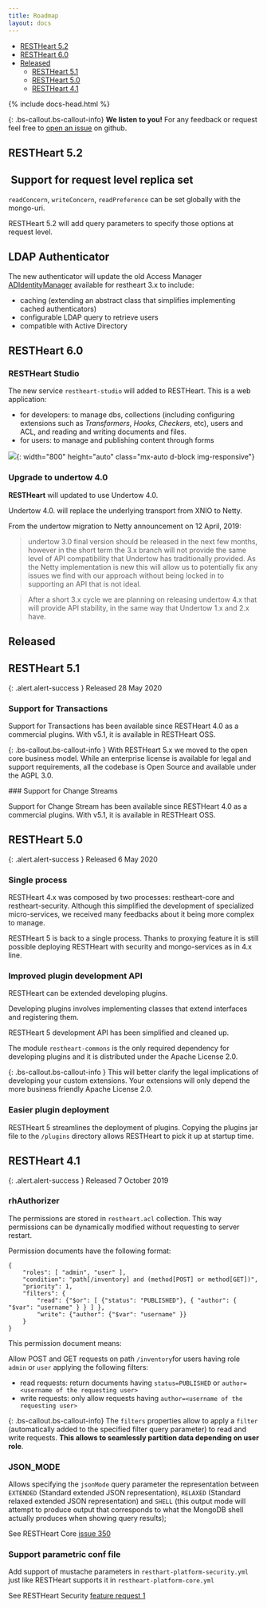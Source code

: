 ```yaml
---
title: Roadmap
layout: docs
---
```


<div markdown="1" class="d-none d-xl-block col-xl-2 order-last bd-toc">

-   [RESTHeart 5.2](#restheart-52)
-   [RESTHeart 6.0](#restheart-60)
-   [Released](#released)
    -   [RESTHeart 5.1](#restheart-51)
    -   [RESTHeart 5.0](#restheart-50)
    -   [RESTHeart 4.1](#restheart-41)

</div>

<div markdown="1" class="col-12 col-md-9 col-xl-8 py-md-3 bd-content">

{% include docs-head.html %}

{: .bs-callout.bs-callout-info}
**We listen to you!** For any feedback or request feel free to [open an issue](https://github.com/SoftInstigate/restheart/issues/new) on github.

## RESTHeart 5.2

##  Support for request level replica set 

`readConcern`, `writeConcern`, `readPreference` can be set globally with the mongo-uri. 

RESTHeart 5.2 will add query parameters to specify those options at request level.

## LDAP Authenticator

The new authenticator will update the old Access Manager [ADIdentityManager](https://github.com/SoftInstigate/restheart/blob/3.11.x/src/main/java/org/restheart/security/impl/ADIdentityManager.java) available for restheart 3.x to include:

-   caching (extending an abstract class that simplifies implementing cached authenticators)
-   configurable LDAP query to retrieve users
-   compatible with Active Directory

## RESTHeart 6.0

### RESTHeart Studio

The new service `restheart-studio` will added to RESTHeart. This is a web application:

-   for developers: to manage dbs, collections (including configuring extensions such as _Transformers_, _Hooks_, _Checkers_, etc), users and ACL, and reading and writing documents and files.
-   for users: to manage and publishing content through forms

![](/images/restheart-platform-admin-preview.png){:
width="800" height="auto" class="mx-auto d-block img-responsive"}

### Upgrade to undertow 4.0

**RESTHeart** will updated to use Undertow 4.0.

Undertow 4.0. will replace the underlying transport from XNIO to Netty.

From the undertow migration to Netty announcement on 12 April, 2019:

> undertow 3.0 final version should be released in the next few months, however in the short term the 3.x branch will not provide the same level of API compatibility that Undertow has traditionally provided. As the Netty implementation is new this will allow us to potentially fix any issues we find with our approach without being locked in to supporting an API that is not ideal.

> After a short 3.x cycle we are planning on releasing undertow 4.x that will provide API stability, in the same way that Undertow 1.x and 2.x have.

## Released

## RESTHeart 5.1

{: .alert.alert-success }
Released 28 May 2020

### Support for Transactions

Support for Transactions has been available since RESTHeart 4.0 as a commercial plugins. With v5.1, it is available in RESTHeart OSS.

{: .bs-callout.bs-callout-info }
With RESTHeart 5.x we moved to the open core business model. While an enterprise license is available for legal and support requirements, all the codebase is Open Source and available under the AGPL 3.0.

### Support for Change Streams

Support for Change Stream has been available since RESTHeart 4.0 as a commercial plugins. With v5.1, it is available in RESTHeart OSS.

## RESTHeart 5.0

{: .alert.alert-success }
Released 6 May 2020

### Single process

RESTHeart 4.x was composed by two processes: restheart-core and restheart-security. Although this simplified the development of specialized micro-services, we received many feedbacks about it being more complex to manage.

RESTHeart 5 is back to a single process. Thanks to proxying feature it is still possible deploying RESTHeart with security and mongo-services as in 4.x line.

### Improved plugin development API

RESTHeart can be extended developing plugins.

Developing plugins involves implementing classes that extend interfaces and registering them.

RESTHeart 5 development API has been simplified and cleaned up.

The module `restheart-commons` is the only required dependency for developing plugins and it is distributed under the Apache License 2.0.

{: .bs-callout.bs-callout-info }
This will better clarify the legal implications of developing your custom extensions. Your extensions will only depend the more business friendly Apache License 2.0.

### Easier plugin deployment

RESTHeart 5 streamlines the deployment of plugins. Copying the plugins jar file to the `/plugins` directory allows RESTHeart to pick it up at startup time.

## RESTHeart 4.1

{: .alert.alert-success }
Released 7 October 2019

### rhAuthorizer

The permissions are stored in `restheart.acl` collection. This way permissions can be dynamically modified without requesting to server restart.

Permission documents have the following format:

```
{
    "roles": [ "admin", "user" ],
    "condition": "path[/inventory] and (method[POST] or method[GET])",
    "priority": 1,
    "filters": {
        "read": {"$or": [ {"status": "PUBLISHED"}, { "author": { "$var": "username" } } ] },
        "write": {"author": {"$var": "username" }}
    }
}
```

This permission document means:

Allow POST and GET requests on path `/inventory`for users having role `admin` or `user` applying the following filters:

-   read requests: return documents having `status=PUBLISHED` or `author=<username of the requesting user>`
-   write requests: only allow requests having `author=<username of the requesting user>`

{: .bs-callout.bs-callout-info}
The `filters` properties allow to apply a `filter` (automatically added to the specified filter query parameter) to read and write requests. **This allows to seamlessly partition data depending on user role**.

### JSON_MODE

Allows specifying the `jsonMode` query parameter the representation between `EXTENDED` (Standard extended JSON representation), `RELAXED` (Standard relaxed extended JSON representation) and `SHELL` (this output mode will attempt to produce output that corresponds to what the MongoDB shell actually produces when showing query results);

See RESTHeart Core [issue 350](https://github.com/SoftInstigate/restheart/issues/350)

### Support parametric conf file

Add support of mustache parameters in `resthart-platform-security.yml` just like RESTHeart supports it in `restheart-platform-core.yml`

See RESTHeart Security [feature request 1](https://github.com/SoftInstigate/restheart-security/issues/1)

</div>

